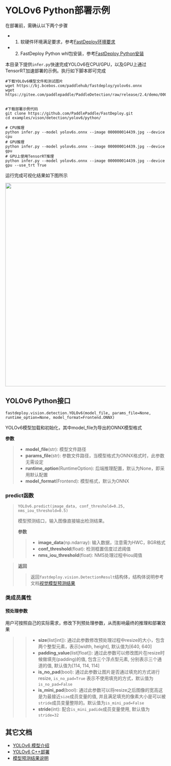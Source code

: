 # YOLOv6 Python部署示例

在部署前，需确认以下两个步骤

- 1. 软硬件环境满足要求，参考[FastDeploy环境要求](../../../../../docs/quick_start/requirements.md)  
- 2. FastDeploy Python whl包安装，参考[FastDeploy Python安装](../../../../../docs/quick_start/install.md)

本目录下提供`infer.py`快速完成YOLOv6在CPU/GPU，以及GPU上通过TensorRT加速部署的示例。执行如下脚本即可完成

```
#下载YOLOv6模型文件和测试图片
wget https://bj.bcebos.com/paddlehub/fastdeploy/yolov6s.onnx
wget https://gitee.com/paddlepaddle/PaddleDetection/raw/release/2.4/demo/000000014439.jpg


#下载部署示例代码
git clone https://github.com/PaddlePaddle/FastDeploy.git
cd examples/vison/detection/yolov6/python/

# CPU推理
python infer.py --model yolov6s.onnx --image 000000014439.jpg --device cpu
# GPU推理
python infer.py --model yolov6s.onnx --image 000000014439.jpg --device gpu
# GPU上使用TensorRT推理
python infer.py --model yolov6s.onnx --image 000000014439.jpg --device gpu --use_trt True
```

运行完成可视化结果如下图所示

<img width="640" src="https://user-images.githubusercontent.com/67993288/184301725-390e4abb-db2b-482d-931d-469381322626.jpg">

## YOLOv6 Python接口

```
fastdeploy.vision.detection.YOLOv6(model_file, params_file=None, runtime_option=None, model_format=Frontend.ONNX)
```

YOLOv6模型加载和初始化，其中model_file为导出的ONNX模型格式

**参数**

> * **model_file**(str): 模型文件路径
> * **params_file**(str): 参数文件路径，当模型格式为ONNX格式时，此参数无需设定
> * **runtime_option**(RuntimeOption): 后端推理配置，默认为None，即采用默认配置
> * **model_format**(Frontend): 模型格式，默认为ONNX

### predict函数

> ```
> YOLOv6.predict(image_data, conf_threshold=0.25, nms_iou_threshold=0.5)
> ```
>
> 模型预测结口，输入图像直接输出检测结果。
>
> **参数**
>
> > * **image_data**(np.ndarray): 输入数据，注意需为HWC，BGR格式
> > * **conf_threshold**(float): 检测框置信度过滤阈值
> > * **nms_iou_threshold**(float): NMS处理过程中iou阈值

> **返回**
>
> > 返回`fastdeploy.vision.DetectionResult`结构体，结构体说明参考文档[视觉模型预测结果](../../../../../docs/api/vision_results/)

### 类成员属性
#### 预处理参数
用户可按照自己的实际需求，修改下列预处理参数，从而影响最终的推理和部署效果


> > * **size**(list[int]): 通过此参数修改预处理过程中resize的大小，包含两个整型元素，表示[width, height], 默认值为[640, 640]
> > * **padding_value**(list[float]): 通过此参数可以修改图片在resize时候做填充(padding)的值, 包含三个浮点型元素, 分别表示三个通道的值, 默认值为[114, 114, 114]
> > * **is_no_pad**(bool): 通过此参数让图片是否通过填充的方式进行resize, `is_no_pad=True` 表示不使用填充的方式，默认值为`is_no_pad=False`
> > * **is_mini_pad**(bool): 通过此参数可以将resize之后图像的宽高这是为最接近`size`成员变量的值, 并且满足填充的像素大小是可以被`stride`成员变量整除的。默认值为`is_mini_pad=False`
> > * **stride**(int): 配合`is_mini_padide`成员变量使用, 默认值为`stride=32`



## 其它文档

- [YOLOv6 模型介绍](..)
- [YOLOv6 C++部署](../cpp)
- [模型预测结果说明](../../../../../docs/api/vision_results/)
